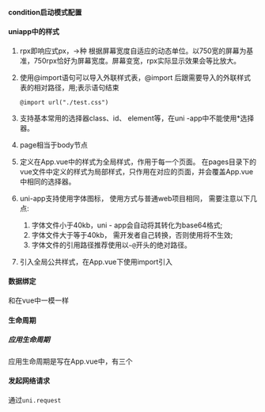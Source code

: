 #### condition启动模式配置

#### uniapp中的样式

1. rpx即响应式px，→种 根据屏幕宽度自适应的动态单位。以750宽的屏幕为基准，750rpx恰好为屏幕宽度。屏幕变宽，rpx实际显示效果会等比放大。

2. 使用@import语句可以导入外联样式表，@import 后跟需要导入的外联样式表的相对路径，用;表示语句结束

   ```JS
   @import url("./test.css")
   ```

3. 支持基本常用的选择器class、id、 element等，在uni -app中不能使用*选择器。

4. page相当于body节点

5. 定义在App.vue中的样式为全局样式，作用于每一个页面。 在pages目录下的vue文件中定义的样式为局部样式，只作用在对应的页面，并会覆盖App.vue中相同的选择器。

6. uni-app支持使用字体图标， 使用方式与普通web项目相同， 需要注意以下几点:

   1. 字体文件小于40kb，uni - app会自动将其转化为base64格式;
   2. 字体文件大于等于40kb， 需开发者自己转换，否则使用将不生效;
   3. 字体文件的引用路径推荐使用以`~@`开头的绝对路径。

7. 引入全局公共样式，在App.vue下使用import引入

#### 数据绑定

和在vue中一模一样

#### 生命周期

##### 应用生命周期

应用生命周期是写在App.vue中，有三个

#### 发起网络请求

通过`uni.request`